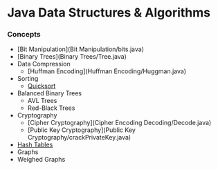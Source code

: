 # Java Data Structures &amp; Algorithms

### Concepts
- [Bit Manipulation](Bit Manipulation/bits.java)
- [Binary Trees](Binary Trees/Tree.java)
- Data Compression
  - [Huffman Encoding](Huffman Encoding/Huggman.java)
- Sorting
  - [Quicksort](Quicksort/quicksort.java)
- Balanced Binary Trees
  - AVL Trees
  - Red-Black Trees
- Cryptography
  - [Cipher Cryptography](Cipher Encoding Decoding/Decode.java)
  - [Public Key Cryptography](Public Key Cryptography/crackPrivateKey.java)
- [Hash Tables](Hashing/Hashing.java)
- Graphs
- Weighed Graphs